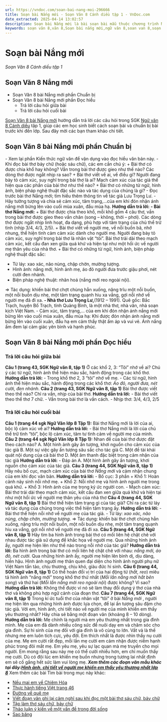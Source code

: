 ```yaml
---
url: https://vndoc.com/soan-bai-nang-moi-296666
title: Soạn bài Nắng mới - Soạn Văn 8 Cánh diều tập 1 - VnDoc.com
date_extracted: 2025-04-14 13:02:57
description: Soạn bài Nắng mới là bài soạn bài mẫu thuộc chương trình Ngữ văn lớp 8, học kì 1. Mời các bạn cùng tham khảo bài soạn để chuẩn bị cho bài học sắp tới của mình.
keywords: soạn văn 8,văn 8,Soạn bài nắng mới,ngữ văn 8,soan van 8,soạn văn lớp 8,giải văn 8,soạn văn 8 tập 1,soạn văn 8 bài nắng mới,soạn nắng mới,soạn văn 8 cánh diều,văn 8 cánh diều,ngữ văn 8 cánh diều,soạn bài nắng mới lớp 8,soạn nắng mới cánh diều
---
```


# Soạn bài Nắng mới
 _Soạn Văn 8 Cánh diều tập 1_
## Soạn Văn 8 Nắng mới
  * Soạn Văn 8 bài Nắng mới phần Chuẩn bị
  * Soạn Văn 8 bài Nắng mới phần Đọc hiểu
    * Trả lời câu hỏi giữa bài
    * Trả lời câu hỏi cuối bài

[Soạn Văn 8 bài Nắng mới](<https://vndoc.com/soan-bai-nang-moi-296666>) hướng dẫn trả lời các câu hỏi trong SGK [Ngữ văn 8 Cánh diều](<https://vndoc.com/ngu-van-8-canh-dieu>) tập 1, giúp các em học sinh biết cách soạn bài và chuẩn bị bài trước khi đến lớp. Sau đây mời các bạn tham khảo chi tiết.
## Soạn Văn 8 bài Nắng mới phần Chuẩn bị
\- Xem lại phần Kiến thức ngữ văn để vận dụng vào đọc hiểu văn bản này.
\- Khi đọc bài thơ bảy chữ \(hoặc sáu chữ\), các em cần chú ý:
\+ Bài thơ có được chia khổ hay không? Vần trong bài thơ được gieo như thế nào? Các dòng thơ được ngắt nhịp ra sao?
\+ Bài thơ viết về ai, về điều gì? Người đang bày tỏ cảm xúc, suy nghĩ trong bài thơ là ai? Mạch cảm xúc của tác giả thể hiện qua các phần của bài thơ như thế nào?
\+ Bài thơ có những từ ngữ, hình ảnh, biện pháp nghệ thuật đặc sắc nào và tác dụng của chúng là gì?
\- Đọc trước bài thơ Nắng mới; tìm hiểu thêm thông tin về tác giả Lưu Trọng Lư.
\- Hãy tưởng tượng và chia sẻ cảm xúc, tâm trạng,…của em khi đón nhận ánh nắng mới bừng lên vào cuối mùa xuân, đầu mùa hạ.
**Hướng dẫn trả lời:**
**\- Bài thơ Nắng mới:**
\+ Bài thơ được chia theo khổ, mỗi khổ gồm 4 câu thơ, vần trong bài thơ được gieo theo vần chân \(song – không, thời – phơi\). Các dòng thơ được ngắt nhịp linh hoạt, đa dạng, phù hợp với tâm trạng của chủ thể trữ tình \(nhịp 3/4, 4/3, 2/5\).
\+ Bài thơ viết về người mẹ, về nỗi buồn bã, nhớ nhung, thể hiện tình cảm cảm xúc dành cho người mẹ. Người đang bày tỏ cảm xúc, suy nghĩ trong bài thơ là nhân vật “tôi”. Bài thơ trải dài theo mạch cảm xúc, kết cấu đan xen giữa quá khứ và hiện tại như một hồi ức về người mẹ thân yêu của nhà thơ.
\+ Bài thơ có những từ ngữ, hình ảnh, biện pháp nghệ thuật đặc sắc:
  * Từ láy: xao xác, não nùng, chập chờn, mường tượng.
  * Hình ảnh: nắng mới, hình ảnh mẹ, áo đỏ người đưa trước giậu phơi, nét cười đen nhánh.
  * Biện pháp nghệ thuật: nhân hoá \(nắng mới reo ngoài nội\).

=> Tác dụng: khiến bài thơ chợt chùng hẳn xuống, nặng trĩu một nỗi buồn, một nỗi buồn dịu nhẹ, một tâm trạng quạnh hiu xa vắng, gợi nỗi nhớ về người mẹ đã đi xa.
**\- Nhà thơ Lưu Trọng Lư,**\(1912 – 1991\). Quê gốc: Bắc Trạch, huyện Bố Trạch, tỉnh Quảng Bình, là một nhà thơ, nhà văn, nhà soạn kịch Việt Nam.
\- Cảm xúc, tâm trạng,… của em khi đón nhận ánh nắng mới bừng lên vào cuối mùa xuân, đầu mùa hạ: Khi được đón nhận ánh nắng mới bừng lên vào cuối xuân, đầu hạ em cảm thấy thật ấm áp và vui vẻ. Ánh nắng ấm đem lại cảm giác yên bình và hạnh phúc.
## **Soạn Văn 8 bài Nắng mới phần Đọc hiểu**
### **Trả lời câu hỏi giữa bài**
**Câu 1 \(trang 43, SGK Ngữ văn 8, tập 1\)**
Ở các khổ 2, 3: “Tôi” nhớ về ai? Chú ý các từ ngữ, hình ảnh thể hiện màu sắc, hành động trong các khổ thơ.
**Hướng dẫn trả lời:**
\- Trong khổ thơ 2, 3 “tôi” nhớ về mẹ.
\- Các từ ngữ, hình ảnh thể hiện màu sắc, hành động trong các khổ thơ: _Áo đỏ, người đưa, nét cười, đen nhánh_.
**Câu 2 \(trang 43, SGK Ngữ văn 8, tập 1\)**
Bài thơ được viết theo thể nào? Chỉ ra vần, nhịp của bài thơ.
**Hướng dẫn trả lời:**
\- Bài thơ viết theo thể thơ 7 chữ.
\- Vần trong bài thơ là vần cách.
\- Nhịp thơ: 3/4, 4/3, 2/5
### **Trả lời câu hỏi cuối bài**
**Câu 1 \(trang 44 sgk Ngữ Văn lớp 8 Tập 1\):** Bài thơ Nắng mới là lời của ai, bộc lộ cảm xúc về ai?
**Hướng dẫn trả lời:**
\- Bài thơ Nắng mời là lời của chủ thể trữ tình “tôi”, bộc lộ cảm xúc, tâm tư tình cảm về người mẹ của mình.
**Câu 2 \(trang 44 sgk Ngữ Văn lớp 8 Tập 1\):** Nhan đề của bài thơ được đặt theo cách nào?
A. Một hình ảnh gây ấn tượng, khơi nguồn cho cảm xúc của tác giả
B. Một sự việc gây ấn tượng sâu sắc cho tác giả
C. Một đề tài khái quát nội dung của cả bài thơ
D. Một âm thanh đặc biệt trong cảm nhận của tác giả
**Hướng dẫn trả lời:**
\- Đáp án A. Một hình ảnh gây ấn tượng, khơi nguồn cho cảm xúc của tác giả.
**Câu 3 \(trang 44, SGK Ngữ văn 8, tập 1\)**
Hãy nêu bố cục, mạch cảm xúc của bài thơ _Nắng mới_ và cảm nhận chung của em khi đọc văn bản.
**Hướng dẫn trả lời:**
\- Bố cục: 3 phần
\+ Khổ 1: Hoàn cảnh nảy sinh nỗi nhớ mẹ.
\+ Khổ 2: Nỗi nhớ mẹ và hình ảnh người mẹ trong quá khứ.
\+ Khổ 3: Hình ảnh của mẹ trong ký ức người con.
\- Mạch cảm xúc: Bài thơ trải dài theo mạch cảm xúc, kết cấu đan xen giữa quá khứ và hiện tại như một hồi ức về người mẹ thân yêu của nhà thơ
**Câu 4 \(trang 44, SGK Ngữ văn 8, tập 1\)**
Bài thơ thể hiện tâm trạng gì của tác giả? Chỉ ra các từ láy và tác dụng của chúng trong việc thể hiện tâm trạng ấy.
**Hướng dẫn trả lời:**
\- Bài thơ thể hiện nỗi nhớ về người mẹ của tác giả.
\- Từ láy: _xao xác, não nùng, chập chờn, mường tượng._
=> Tác dụng: khiến bài thơ chợt chùng hẳn xuống, nặng trĩu một nỗi buồn, một nỗi buồn dịu nhẹ, một tâm trạng quạnh hiu xa vắng, gợi nỗi nhớ về người mẹ đã đi xa.
**Câu 5 \(trang 44, SGK Ngữ văn 8, tập 1\)**
Hãy tìm ba hình ảnh trong bài thơ có mối liên hệ chặt chẽ với nhau được tác giả sử dụng để khắc họa về người mẹ. Qua những hình ảnh ấy, người mẹ hiện lên như thế nào trong nỗi nhớ của tác giả?
**Hướng dẫn trả lời:**
Ba hình ảnh trong bài thơ có mối liên hệ chặt chẽ với nhau: _nắng mới, áo đỏ, nét cười_.
Qua những hình ảnh ấy, người mẹ hiện lên bình dị, dịu dàng, hiền hậu. Hình ảnh người mẹ thân quen đại diện cho hình ảnh người phụ nữ Việt Nam tần tảo, chịu thương, chịu khó, giàu đức hi sinh.
**Câu 6 \(trang 44, SGK Ngữ văn 8, tập 1\)**
Có thể hoán đổi vị trí của hai động từ \(_hắt, reo_\) miêu tả hình ảnh “nắng mới” trong khổ thơ thứ nhất \(_Mỗi lần nắng mới hắt bên song_\) và thứ hai \(_Mỗi lần nắng mới reo ngoài nội_\) được không? Vì sao?
**Hướng dẫn trả lời:**
Không thể được vì nó sẽ làm thay đổi dụng ý thơ của nhà thơ và không phù hợp ngữ cảnh của đoạn thơ.
**Câu 7 \(trang 44, SGK Ngữ văn 8, tập 1\)**
Trong kí ức tuổi thơ của nhân vật “tôi” ở bài _Nắng mới_ , người mẹ hiện lên qua những hình ảnh được lựa chọn, để lại ấn tượng sâu đậm cho tác giả.
Với em, hình ảnh, chi tiết nào về người mẹ của mình khiến em thấy yêu thương nhất? Hãy chia sẻ bằng một đoạn văn \(khoảng 8 – 10 dòng\).
**Hướng dẫn trả lời:**
Mẹ chính là người mà em yêu thương nhất trong gia đình mình. Mẹ của em đã dành nhiều công sức để nuôi dạy em và chăm sóc cho gia đình. Sự hi sinh của mẹ đối với gia đình là vô cùng to lớn. Vất vả là thế nhưng mẹ em luôn tích cực, yêu đời. Em thích nhất là được nhìn thấy nụ cười của mẹ. Mẹ em cười rất đẹp, mỗi lần mẹ cười em cảm nhận được niềm hạnh phúc trong đôi mắt mẹ. Em yêu mẹ, yêu sự lạc quan mà mẹ truyền cho mọi người. Em mong rằng sau này mẹ có thể cười nhiều hơn, em chỉ muốn thấy mẹ cười. Dù có đôi lúc em khiến mẹ buồn nhưng trong tương lai nhất định em sẽ cố gắng hết sức làm vui lòng mẹ.
_**Xem thêm các đoạn văn mẫu khác tại đây:[Hình ảnh, chi tiết về người mẹ khiến em thấy yêu thương nhất lớp 8](<https://vndoc.com/hinh-anh-chi-tiet-ve-nguoi-me-khien-em-thay-yeu-thuong-nhat-lop-8-296575>)**_
Xem thêm các bài Tìm bài trong mục này khác:
  * [Nếu mai em về Chiêm Hóa](</soan-bai-neu-mai-em-ve-chiem-hoa-296815>)
  * [Thực hành tiếng Việt trang 46](</soan-bai-thuc-hanh-tieng-viet-trang-46-296819>)
  * [Đường về quê mẹ](</soan-bai-duong-ve-que-me-296825>)
  * [Viết đoạn văn ghi lại cảm nghĩ sau khi đọc một bài thơ sáu chữ, bảy chữ](</soan-bai-viet-doan-van-ghi-lai-cam-nghi-sau-khi-doc-mot-bai-tho-sau-chu-bay-chu-296829>)
  * [Tập làm thơ sáu chữ, bảy chữ](</soan-bai-tap-lam-tho-sau-chu-bay-chu-296957>)
  * [Thảo luận ý kiến về một vấn đề trong đời sống](</soan-bai-thao-luan-y-kien-ve-mot-van-de-trong-doi-song-296962>)
  * [Sao băng](</soan-bai-sao-bang-296980>)

